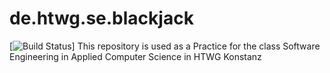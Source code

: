 # de.htwg.se.blackjack
[![Build Status](https://travis-ci.com/MacFarmer/de.htwg.se.blackjack.svg?branch=master)]
This repository is used as a Practice for the class Software Engineering in Applied Computer Science in HTWG Konstanz
